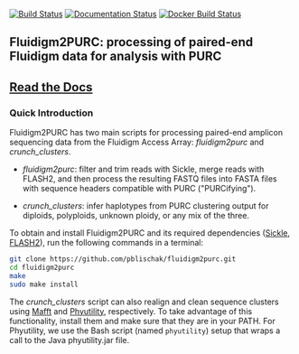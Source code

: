 [![Build Status](https://travis-ci.org/pblischak/fluidigm2purc.svg?branch=master)](https://travis-ci.org/pblischak/fluidigm2purc) [![Documentation Status](https://readthedocs.org/projects/fluidigm2purc/badge/?version=latest)](http://fluidigm2purc.readthedocs.io/en/latest/?badge=latest) [![Docker Build Status](https://img.shields.io/docker/build/pblischak/fluidigm2purc.svg)](https://hub.docker.com/r/pblischak/fluidigm2purc/)

## **Fluidigm2PURC**: processing of paired-end Fluidigm data for analysis with PURC

## [**Read the Docs**](http://fluidigm2purc.readthedocs.io/en/latest/?badge=latest)

### Quick Introduction

Fluidigm2PURC has two main scripts for processing paired-end amplicon sequencing data
from the Fluidigm Access Array: *fluidigm2purc* and *crunch_clusters*.

 - *fluidigm2purc*: filter and trim reads with Sickle, merge
 reads with FLASH2, and then process the resulting FASTQ files into FASTA files
 with sequence headers compatible with PURC ("PURCifying").

 - *crunch_clusters*: infer haplotypes from PURC clustering output for diploids, polyploids,
 unknown ploidy, or any mix of the three.

To obtain and install Fluidigm2PURC and its required dependencies
([Sickle](https://github.com/najoshi/sickle),
[FLASH2](https://github.com/dstreett/FLASH2)),
run the following commands in a terminal:

```bash
git clone https://github.com/pblischak/fluidigm2purc.git
cd fluidigm2purc
make
sudo make install
```

The *crunch_clusters* script can also realign and clean sequence clusters using
[Mafft](http://mafft.cbrc.jp/alignment/software/) and
[Phyutility](https://github.com/blackrim/phyutility/releases/tag/v2.7.1), respectively.
To take advantage of this functionality, install them and make sure that they are in your PATH.
For Phyutility, we use the Bash script (named `phyutility`) setup that wraps a call to the Java phyutility.jar file.
